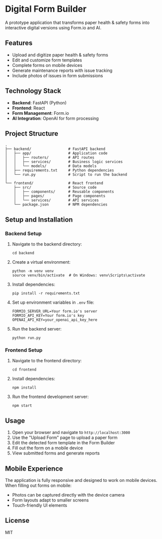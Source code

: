 # Digital Form Builder

A prototype application that transforms paper health & safety forms into interactive digital versions using Form.io and AI.

## Features

- Upload and digitize paper health & safety forms
- Edit and customize form templates
- Complete forms on mobile devices
- Generate maintenance reports with issue tracking
- Include photos of issues in form submissions

## Technology Stack

- **Backend**: FastAPI (Python)
- **Frontend**: React
- **Form Management**: Form.io
- **AI Integration**: OpenAI for form processing

## Project Structure

```
.
├── backend/                 # FastAPI backend
│   ├── app/                 # Application code
│   │   ├── routers/         # API routes
│   │   ├── services/        # Business logic services
│   │   └── models/          # Data models
│   ├── requirements.txt     # Python dependencies
│   └── run.py               # Script to run the backend
│
└── frontend/                # React frontend
    ├── src/                 # Source code
    │   ├── components/      # Reusable components
    │   ├── pages/           # Page components
    │   └── services/        # API services
    └── package.json         # NPM dependencies
```

## Setup and Installation

### Backend Setup

1. Navigate to the backend directory:
   ```
   cd backend
   ```

2. Create a virtual environment:
   ```
   python -m venv venv
   source venv/bin/activate  # On Windows: venv\Scripts\activate
   ```

3. Install dependencies:
   ```
   pip install -r requirements.txt
   ```

4. Set up environment variables in `.env` file:
   ```
   FORMIO_SERVER_URL=Your form.io's server
   FORMIO_API_KEY=Your form.io's key
   OPENAI_API_KEY=your_openai_api_key_here
   ```

5. Run the backend server:
   ```
   python run.py
   ```

### Frontend Setup

1. Navigate to the frontend directory:
   ```
   cd frontend
   ```

2. Install dependencies:
   ```
   npm install
   ```

3. Run the frontend development server:
   ```
   npm start
   ```

## Usage

1. Open your browser and navigate to `http://localhost:3000`
2. Use the "Upload Form" page to upload a paper form
3. Edit the detected form template in the Form Builder
4. Fill out the form on a mobile device
5. View submitted forms and generate reports

## Mobile Experience

The application is fully responsive and designed to work on mobile devices. When filling out forms on mobile:

- Photos can be captured directly with the device camera
- Form layouts adapt to smaller screens
- Touch-friendly UI elements

## License

MIT
